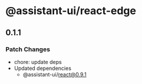 # @assistant-ui/react-edge

## 0.1.1

### Patch Changes

- chore: update deps
- Updated dependencies
  - @assistant-ui/react@0.9.1
